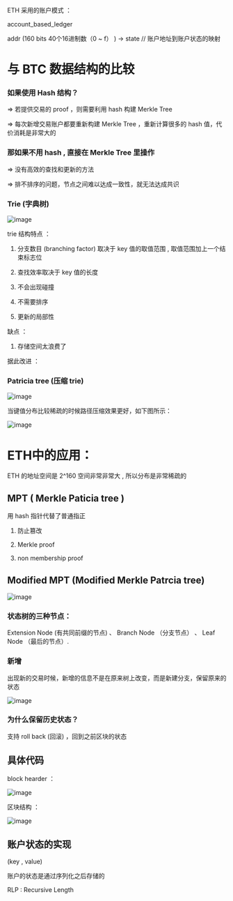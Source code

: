 ETH 采用的账户模式 ：

account_based_ledger

addr (160 bits  40个16进制数（0 ~ f） ) -> state   // 账户地址到账户状态的映射


# 与 BTC 数据结构的比较

### 如果使用 Hash 结构？

=> 若提供交易的 proof ，则需要利用 hash 构建 Merkle Tree

=> 每次新增交易账户都要重新构建 Merkle Tree ，重新计算很多的 hash 值，代价消耗是非常大的

### 那如果不用 hash , 直接在 Merkle Tree 里操作

=> 没有高效的查找和更新的方法

=> 排不排序的问题，节点之间难以达成一致性，就无法达成共识

### Trie (字典树)

![image](https://github.com/user-attachments/assets/31caaa47-64c4-4a12-81a1-f67de5d93d77)

trie 结构特点 ：

1.  分支数目 (branching factor) 取决于 key 值的取值范围 , 取值范围加上一个结束标志位

2.  查找效率取决于 key 值的长度

3.  不会出现碰撞

4.  不需要排序

5.  更新的局部性

缺点 ：

1. 存储空间太浪费了

据此改进 ：

### Patricia tree (压缩 trie)

![image](https://github.com/user-attachments/assets/5d7e39cb-2cc2-43d6-8760-02c72761baaf)

当键值分布比较稀疏的时候路径压缩效果更好，如下图所示：

![image](https://github.com/user-attachments/assets/55fd4d3a-b67e-4f37-8b1e-cb5190c06765)


 # ETH中的应用：

 ETH 的地址空间是 2^160 空间非常非常大 , 所以分布是非常稀疏的

 ## MPT ( Merkle Paticia tree )

用 hash 指针代替了普通指正
1. 防止篡改

2. Merkle proof

3. non membership proof

## Modified MPT (Modified Merkle Patrcia tree)

![image](https://github.com/user-attachments/assets/7af42eb2-bcdc-4079-b264-4feaed3f15b2)

### 状态树的三种节点：

Extension Node (有共同前缀的节点) 、 Branch Node （分支节点） 、 Leaf Node （最后的节点）.

### 新增

出现新的交易时候，新增的信息不是在原来树上改变，而是新建分支，保留原来的状态

![image](https://github.com/user-attachments/assets/b8842ea5-aa07-4259-801c-454c53e923f8)

### 为什么保留历史状态？

支持 roll back (回滚) ，回到之前区块的状态

## 具体代码

block hearder ：

![image](https://github.com/user-attachments/assets/093603b3-14bc-46ad-8354-6982aabccb70)

区块结构 ：

![image](https://github.com/user-attachments/assets/00e402b2-020c-4272-a6bd-1525fa4c489b)

## 账户状态的实现

(key , value)

账户的状态是通过序列化之后存储的

 RLP : Recursive Length 









